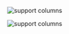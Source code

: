 
![support columns](/images/day-9.4-hdri-spin-1hr-30fps.gif)

![support columns](/images/day-7.1.png)


<div style="height: 1em"> </div>
